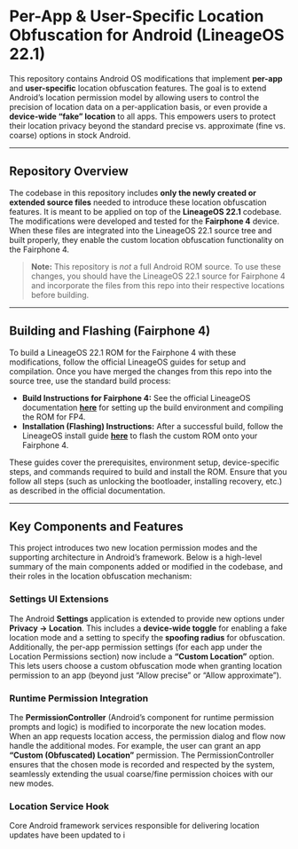 # Per-App & User-Specific Location Obfuscation for Android (LineageOS 22.1)

This repository contains Android OS modifications that implement **per-app** and **user-specific** location obfuscation features. The goal is to extend Android’s location permission model by allowing users to control the precision of location data on a per-application basis, or even provide a **device-wide “fake” location** to all apps. This empowers users to protect their location privacy beyond the standard precise vs. approximate (fine vs. coarse) options in stock Android.

---

## Repository Overview

The codebase in this repository includes **only the newly created or extended source files** needed to introduce these location obfuscation features. It is meant to be applied on top of the **LineageOS 22.1** codebase. The modifications were developed and tested for the **Fairphone 4** device. When these files are integrated into the LineageOS 22.1 source tree and built properly, they enable the custom location obfuscation functionality on the Fairphone 4.

> **Note:** This repository is *not* a full Android ROM source. To use these changes, you should have the LineageOS 22.1 source for Fairphone 4 and incorporate the files from this repo into their respective locations before building.

---

## Building and Flashing (Fairphone 4)

To build a LineageOS 22.1 ROM for the Fairphone 4 with these modifications, follow the official LineageOS guides for setup and compilation. Once you have merged the changes from this repo into the source tree, use the standard build process:

- **Build Instructions for Fairphone 4:** See the official LineageOS documentation **[here](https://wiki.lineageos.org/devices/FP4/build/)** for setting up the build environment and compiling the ROM for FP4.  
- **Installation (Flashing) Instructions:** After a successful build, follow the LineageOS install guide **[here](https://wiki.lineageos.org/devices/FP4/install/)** to flash the custom ROM onto your Fairphone 4.

These guides cover the prerequisites, environment setup, device-specific steps, and commands required to build and install the ROM. Ensure that you follow all steps (such as unlocking the bootloader, installing recovery, etc.) as described in the official documentation.

---

## Key Components and Features

This project introduces two new location permission modes and the supporting architecture in Android’s framework. Below is a high-level summary of the main components added or modified in the codebase, and their roles in the location obfuscation mechanism:

### Settings UI Extensions
The Android **Settings** application is extended to provide new options under **Privacy → Location**. This includes a **device-wide toggle** for enabling a fake location mode and a setting to specify the **spoofing radius** for obfuscation. Additionally, the per-app permission settings (for each app under the Location Permissions section) now include a **“Custom Location”** option. This lets users choose a custom obfuscation mode when granting location permission to an app (beyond just “Allow precise” or “Allow approximate”).

### Runtime Permission Integration
The **PermissionController** (Android’s component for runtime permission prompts and logic) is modified to incorporate the new location modes. When an app requests location access, the permission dialog and flow now handle the additional modes. For example, the user can grant an app **“Custom (Obfuscated) Location”** permission. The PermissionController ensures that the chosen mode is recorded and respected by the system, seamlessly extending the usual coarse/fine permission choices with our new modes.

### Location Service Hook
Core Android framework services responsible for delivering location updates have been updated to i
